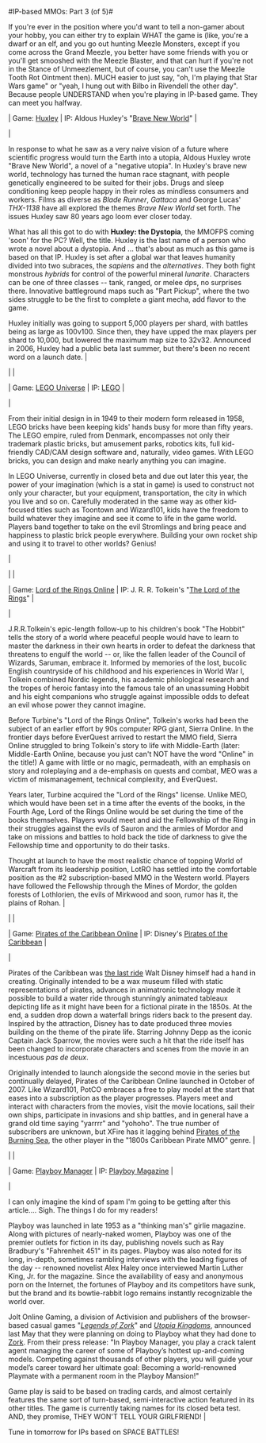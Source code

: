 #IP-based MMOs: Part 3 (of 5)#

If you're ever in the position where you'd want to tell a non-gamer about your hobby, you can either try to explain WHAT the game is (like, you're a dwarf or an elf, and you go out hunting Meezle Monsters, except if you come across the Grand Meezle, you better have some friends with you or you'll get smooshed with the Meezle Blaster, and that can hurt if you're not in the Stance of Unmeezlement, but of course, you can't use the Meezle Tooth Rot Ointment then). MUCH easier to just say, "oh, I'm playing that Star Wars game" or "yeah, I hung out with Bilbo in Rivendell the other day". Because people UNDERSTAND when you're playing in IP-based game. They can meet you halfway.





| Game: [Huxley](http://huxley.ijji.com/) |
 IP: Aldous Huxley's "[Brave New World](http://en.wikipedia.org/wiki/Brave_New_World)" |


| 

In response to what he saw as a very naive vision of a future where scientific progress would turn the Earth into a utopia, Aldous Huxley wrote "Brave New World", a novel of a "negative utopia". In Huxley's brave new world, technology has turned the human race stagnant, with people genetically engineered to be suited for their jobs. Drugs and sleep conditioning keep people happy in their roles as mindless consumers and workers. Films as diverse as *Blade Runner*, *Gattaca* and George Lucas' *THX-1138* have all explored the themes *Brave New World* set forth. The issues Huxley saw 80 years ago loom ever closer today.

What has all this got to do with **Huxley: the Dystopia**, the MMOFPS coming 'soon' for the PC? Well, the title. Huxley is the last name of a person who wrote a novel about a dystopia. And ... that's about as much as this game is based on that IP. Huxley is set after a global war that leaves humanity divided into two subraces, the *sapiens* and the *alternatives*. They both fight monstrous *hybrids* for control of the powerful mineral *lunarite*. Characters can be one of three classes -- tank, ranged, or melee dps, no surprises there. Innovative battleground maps such as "Part Pickup", where the two sides struggle to be the first to complete a giant mecha, add flavor to the game.

Huxley initially was going to support 5,000 players per shard, with battles being as large as 100v100. Since then, they have upped the max players per shard to 10,000, but lowered the maximum map size to 32v32. Announced in 2006, Huxley had a public beta last summer, but there's been no recent word on a launch date.
 |


|  |

| Game: [LEGO Universe](http://universe.lego.com/en-us/Default.aspx) |
 IP: [LEGO](http://www.lego.com/) |


| 

From their initial design in in 1949 to their modern form released in 1958, LEGO bricks have been keeping kids' hands busy for more than fifty years. The LEGO empire, ruled from Denmark, encompasses not only their trademark plastic bricks, but amusement parks, robotics kits, full kid-friendly CAD/CAM design software and, naturally, video games. With LEGO bricks, you can design and make nearly anything you can imagine.

In LEGO Universe, currently in closed beta and due out later this year, the power of your imagination (which is a stat in game) is used to construct not only your character, but your equipment, transportation, the city in which you live and so on. Carefully moderated in the same way as other kid-focused titles such as Toontown and Wizard101, kids have the freedom to build whatever they imagine and see it come to life in the game world. Players band together to take on the evil Stromlings and bring peace and happiness to plastic brick people everywhere. Building your own rocket ship and using it to travel to other worlds? Genius!

 |


|  |

| Game: [Lord of the Rings Online](http://lotro.turbine.com/) |
 IP: J. R. R. Tolkein's "[The Lord of the Rings](http://en.wikipedia.org/wiki/The_Lord_of_the_Rings)" |


| 

J.R.R.Tolkein's epic-length follow-up to his children's book "The Hobbit" tells the story of a world where peaceful people would have to learn to master the darkness in their own hearts in order to defeat the darkness that threatens to engulf the world -- or, like the fallen leader of the Council of Wizards, Saruman, embrace it. Informed by memories of the lost, bucolic English countryside of his childhood and his experiences in World War I, Tolkein combined Nordic legends, his academic philological research and the tropes of heroic fantasy into the famous tale of an unassuming Hobbit and his eight companions who struggle against impossible odds to defeat an evil whose power they cannot imagine.

Before Turbine's "Lord of the Rings Online", Tolkein's works had been the subject of an earlier effort by 90s computer RPG giant, Sierra Online. In the frontier days before EverQuest arrived to restart the MMO field, Sierra Online struggled to bring Tolkein's story to life with Middle-Earth (later: Middle-Earth Online, because you just can't NOT have the word "Online" in the title!) A game with little or no magic, permadeath, with an emphasis on story and roleplaying and a de-emphasis on quests and combat, MEO was a victim of mismanagement, technical complexity, and EverQuest.

Years later, Turbine acquired the "Lord of the Rings" license. Unlike MEO, which would have been set in a time after the events of the books, in the Fourth Age, Lord of the Rings Online would be set during the time of the books themselves. Players would meet and aid the Fellowship of the Ring in their struggles against the evils of Sauron and the armies of Mordor and take on missions and battles to hold back the tide of darkness to give the Fellowship time and opportunity to do their tasks.

Thought at launch to have the most realistic chance of topping World of Warcraft from its leadership position, LotRO has settled into the comfortable position as the #2 subscription-based MMO in the Western world. Players have followed the Fellowship through the Mines of Mordor, the golden forests of Lothlorien, the evils of Mirkwood and soon, rumor has it, the plains of Rohan.
 |


|  |

| Game: [Pirates of the Caribbean Online](http://piratesonline.go.com/) |
 IP: Disney's [Pirates of the Caribbean](http://disneyworld.disney.go.com/parks/magic-kingdom/attractions/pirates-of-the-caribbean/) |


| 

Pirates of the Caribbean was [the last ride](http://en.wikipedia.org/wiki/Pirates_of_the_Caribbean_(attraction)) Walt Disney himself had a hand in creating. Originally intended to be a wax museum filled with static representations of pirates, advances in animatronic technology made it possible to build a water ride through stunningly animated tableaux depicting life as it might have been for a fictional pirate in the 1850s. At the end, a sudden drop down a waterfall brings riders back to the present day. Inspired by the attraction, Disney has to date produced three movies building on the theme of the pirate life. Starring Johnny Depp as the iconic Captain Jack Sparrow, the movies were such a hit that the ride itself has been changed to incorporate characters and scenes from the movie in an incestuous *pas de deux*.

Originally intended to launch alongside the second movie in the series but continually delayed, Pirates of the Caribbean Online launched in October of 2007. Like Wizard101, PotCO embraces a free to play model at the start that eases into a subscription as the player progresses. Players meet and interact with characters from the movies, visit the movie locations, sail their own ships, participate in invasions and ship battles, and in general have a grand old time saying "yarrrr" and "yohoho". The true number of subscribers are unknown, but XFire has it lagging behind [Pirates of the Burning Sea](http://www.burningsea.com/), the other player in the "1800s Caribbean Pirate MMO" genre.
 |


|  |

| Game: [Playboy Manager](http://www.playboymanager.com/) |
 IP: [Playboy Magazine](http://www.playboy.com/) |


| 

I can only imagine the kind of spam I'm going to be getting after this article.... Sigh. The things I do for my readers!

Playboy was launched in late 1953 as a "thinking man's" girlie magazine. Along with pictures of nearly-naked women, Playboy was one of the premier outlets for fiction in its day, publishing novels such as Ray Bradbury's "Fahrenheit 451" in its pages. Playboy was also noted for its long, in-depth, sometimes rambling interviews with the leading figures of the day -- renowned novelist Alex Haley once interviewed Martin Luther King, Jr. for the magazine. Since the availability of easy and anonymous porn on the Internet, the fortunes of Playboy and its competitors have sunk, but the brand and its bowtie-rabbit logo remains instantly recognizable the world over.

Jolt Online Gaming, a division of Activision and publishers of the browser-based casual games "[*Legends of Zork*](http://legendsofzork.com/)" and [*Utopia Kingdoms*](http://www.utopiakingdoms.com/), announced last May that they were planning on doing to Playboy what they had done to [Zork](http://www.infocom-if.org/downloads/downloads.html). From their press release: "In Playboy Manager, you play a crack talent agent managing the career of some of Playboy’s hottest up-and-coming models. Competing against thousands of other players, you will guide your model’s career toward her ultimate goal: Becoming a world-renowned Playmate with a permanent room in the Playboy Mansion!"

Game play is said to be based on trading cards, and almost certainly features the same sort of turn-based, semi-interactive action featured in its other titles. The game is currently taking names for its closed beta test. AND, they promise, THEY WON'T TELL YOUR GIRLFRIEND!
 |





Tune in tomorrow for IPs based on SPACE BATTLES!


